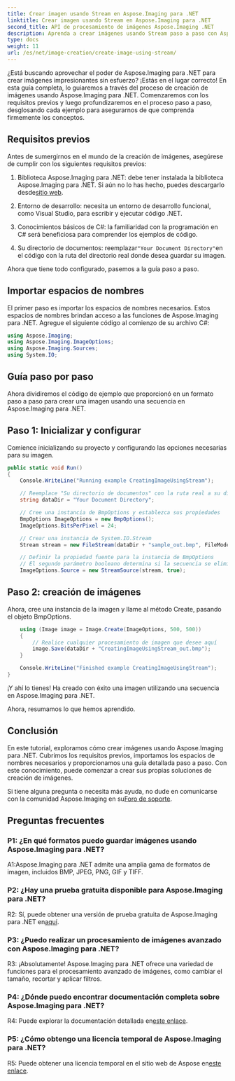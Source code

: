 ```yaml
---
title: Crear imagen usando Stream en Aspose.Imaging para .NET
linktitle: Crear imagen usando Stream en Aspose.Imaging para .NET
second_title: API de procesamiento de imágenes Aspose.Imaging .NET
description: Aprenda a crear imágenes usando Stream paso a paso con Aspose.Imaging para .NET. Se incluyen guía completa, requisitos previos y preguntas frecuentes.
type: docs
weight: 11
url: /es/net/image-creation/create-image-using-stream/
---
```

¿Está buscando aprovechar el poder de Aspose.Imaging para .NET para crear imágenes impresionantes sin esfuerzo? ¡Estás en el lugar correcto! En esta guía completa, lo guiaremos a través del proceso de creación de imágenes usando Aspose.Imaging para .NET. Comenzaremos con los requisitos previos y luego profundizaremos en el proceso paso a paso, desglosando cada ejemplo para asegurarnos de que comprenda firmemente los conceptos.

## Requisitos previos

Antes de sumergirnos en el mundo de la creación de imágenes, asegúrese de cumplir con los siguientes requisitos previos:

1.  Biblioteca Aspose.Imaging para .NET: debe tener instalada la biblioteca Aspose.Imaging para .NET. Si aún no lo has hecho, puedes descargarlo desde[sitio web](https://releases.aspose.com/imaging/net/).

2. Entorno de desarrollo: necesita un entorno de desarrollo funcional, como Visual Studio, para escribir y ejecutar código .NET.

3. Conocimientos básicos de C#: la familiaridad con la programación en C# será beneficiosa para comprender los ejemplos de código.

4.  Su directorio de documentos: reemplazar`"Your Document Directory"`en el código con la ruta del directorio real donde desea guardar su imagen.

Ahora que tiene todo configurado, pasemos a la guía paso a paso.

## Importar espacios de nombres

El primer paso es importar los espacios de nombres necesarios. Estos espacios de nombres brindan acceso a las funciones de Aspose.Imaging para .NET. Agregue el siguiente código al comienzo de su archivo C#:

```csharp
using Aspose.Imaging;
using Aspose.Imaging.ImageOptions;
using Aspose.Imaging.Sources;
using System.IO;
```

## Guía paso por paso

Ahora dividiremos el código de ejemplo que proporcionó en un formato paso a paso para crear una imagen usando una secuencia en Aspose.Imaging para .NET.

## Paso 1: Inicializar y configurar

Comience inicializando su proyecto y configurando las opciones necesarias para su imagen.

```csharp
public static void Run()
{
    Console.WriteLine("Running example CreatingImageUsingStream");

    // Reemplace "Su directorio de documentos" con la ruta real a su directorio de documentos.
    string dataDir = "Your Document Directory";

    // Cree una instancia de BmpOptions y establezca sus propiedades
    BmpOptions ImageOptions = new BmpOptions();
    ImageOptions.BitsPerPixel = 24;

    // Crear una instancia de System.IO.Stream
    Stream stream = new FileStream(dataDir + "sample_out.bmp", FileMode.Create);

    // Definir la propiedad fuente para la instancia de BmpOptions
    // El segundo parámetro booleano determina si la secuencia se elimina una vez fuera del alcance.
    ImageOptions.Source = new StreamSource(stream, true);
```

## Paso 2: creación de imágenes

Ahora, cree una instancia de la imagen y llame al método Create, pasando el objeto BmpOptions.

```csharp
    using (Image image = Image.Create(ImageOptions, 500, 500))
    {
        // Realice cualquier procesamiento de imagen que desee aquí
        image.Save(dataDir + "CreatingImageUsingStream_out.bmp");
    }

    Console.WriteLine("Finished example CreatingImageUsingStream");
}
```

¡Y ahí lo tienes! Ha creado con éxito una imagen utilizando una secuencia en Aspose.Imaging para .NET.

Ahora, resumamos lo que hemos aprendido.

## Conclusión

En este tutorial, exploramos cómo crear imágenes usando Aspose.Imaging para .NET. Cubrimos los requisitos previos, importamos los espacios de nombres necesarios y proporcionamos una guía detallada paso a paso. Con este conocimiento, puede comenzar a crear sus propias soluciones de creación de imágenes.

 Si tiene alguna pregunta o necesita más ayuda, no dude en comunicarse con la comunidad Aspose.Imaging en su[Foro de soporte](https://forum.aspose.com/).

## Preguntas frecuentes

### P1: ¿En qué formatos puedo guardar imágenes usando Aspose.Imaging para .NET?

A1:Aspose.Imaging para .NET admite una amplia gama de formatos de imagen, incluidos BMP, JPEG, PNG, GIF y TIFF.

### P2: ¿Hay una prueba gratuita disponible para Aspose.Imaging para .NET?

R2: Sí, puede obtener una versión de prueba gratuita de Aspose.Imaging para .NET en[aquí](https://releases.aspose.com/).

### P3: ¿Puedo realizar un procesamiento de imágenes avanzado con Aspose.Imaging para .NET?

R3: ¡Absolutamente! Aspose.Imaging para .NET ofrece una variedad de funciones para el procesamiento avanzado de imágenes, como cambiar el tamaño, recortar y aplicar filtros.

### P4: ¿Dónde puedo encontrar documentación completa sobre Aspose.Imaging para .NET?

 R4: Puede explorar la documentación detallada en[este enlace](https://reference.aspose.com/imaging/net/).

### P5: ¿Cómo obtengo una licencia temporal de Aspose.Imaging para .NET?

 R5: Puede obtener una licencia temporal en el sitio web de Aspose en[este enlace](https://purchase.aspose.com/temporary-license/).
